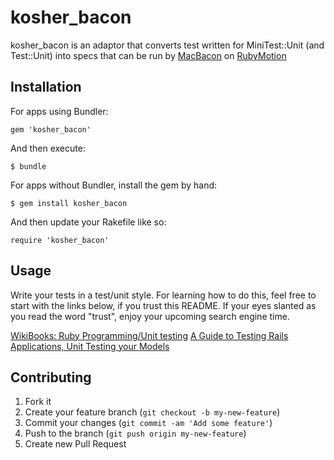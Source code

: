 # kosher_bacon

kosher_bacon is an adaptor that converts test written for
MiniTest::Unit (and Test::Unit) into specs that can be run by
[MacBacon](https://github.com/alloy/MacBacon) on
[RubyMotion](http://www.rubymotion.com/)

## Installation

For apps using Bundler:

    gem 'kosher_bacon'

And then execute:

    $ bundle

For apps without Bundler, install the gem by hand:

    $ gem install kosher_bacon

And then update your Rakefile like so:

    require 'kosher_bacon'

## Usage

Write your tests in a test/unit style. For learning how to do this,
feel free to start with the links below, if you trust this README. If
your eyes slanted as you read the word "trust", enjoy your upcoming
search engine time.

[WikiBooks: Ruby Programming/Unit testing](http://en.wikibooks.org/wiki/Ruby_Programming/Unit_testing)
[A Guide to Testing Rails Applications, Unit Testing your Models](http://guides.rubyonrails.org/testing.html)

## Contributing

1. Fork it
2. Create your feature branch (`git checkout -b my-new-feature`)
3. Commit your changes (`git commit -am 'Add some feature'`)
4. Push to the branch (`git push origin my-new-feature`)
5. Create new Pull Request
